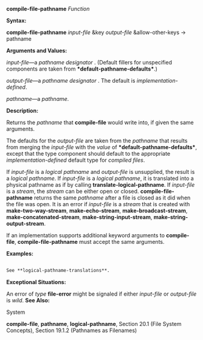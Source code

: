 **compile-file-pathname** *Function* 



**Syntax:** 



**compile-file-pathname** *input-file* &amp;key *output-file* &amp;allow-other-keys → pathname 



**Arguments and Values:** 



*input-file*—a *pathname designator* . (Default fillers for unspecified components are taken from **\*default-pathname-defaults\***.) 



*output-file*—a *pathname designator* . The default is *implementation-defined*. 



*pathname*—a *pathname*. 



**Description:** 



Returns the *pathname* that **compile-file** would write into, if given the same arguments. 



The defaults for the *output-file* are taken from the *pathname* that results from merging the *input-file* with the *value* of **\*default-pathname-defaults\***, except that the type component should default to the appropriate *implementation-defined* default type for *compiled files*. 



If *input-file* is a *logical pathname* and *output-file* is unsupplied, the result is a *logical pathname*. If *input-file* is a *logical pathname*, it is translated into a physical pathname as if by calling **translate-logical-pathname**. If *input-file* is a *stream*, the *stream* can be either open or closed. **compile-file-pathname** returns the same *pathname* after a file is closed as it did when the file was open. It is an error if *input-file* is a *stream* that is created with **make-two-way-stream**, **make-echo-stream**, **make-broadcast-stream**, **make-concatenated-stream**, **make-string-input-stream**, **make-string-output-stream**. 



If an implementation supports additional keyword arguments to **compile-file**, **compile-file-pathname** must accept the same arguments. 



**Examples:**
```lisp
 
See **logical-pathname-translations**. 

```
**Exceptional Situations:** 



An error of *type* **file-error** might be signaled if either *input-file* or *output-file* is *wild*. **See Also:** 



System 



 



 



**compile-file**, **pathname**, **logical-pathname**, Section 20.1 (File System Concepts), Section 19.1.2 (Pathnames as Filenames) 



